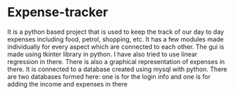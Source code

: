 # Expense-tracker
It is a python based project that is used to keep the track of our day to day expenses including food, petrol, shopping, etc.
It has a few modules made individually for every aspect which are connected to each other. 
The gui is made using tkinter library in python. I have also tried to use linear regression in there. There is also a graphical representation of expenses in there.
It is connected to a database created using mysql with python. 
There are two databases formed here: one is for the login info and one is for adding the income and expenses in there
